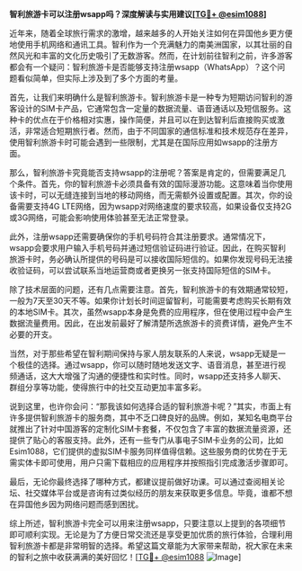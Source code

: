 **智利旅游卡可以注册wsapp吗？深度解读与实用建议[[TG💪+ @esim1088](https://t.me/s/esim1088)]**

近年来，随着全球旅行需求的激增，越来越多的人开始关注如何在异国他乡更方便地使用手机网络和通讯工具。智利作为一个充满魅力的南美洲国家，以其壮丽的自然风光和丰富的文化历史吸引了无数游客。然而，在计划前往智利之前，许多游客都会有一个疑问：智利旅游卡是否能够支持注册wsapp（WhatsApp）？这个问题看似简单，但实际上涉及到了多个方面的考量。

首先，让我们来明确什么是智利旅游卡。智利旅游卡是一种专为短期访问智利的游客设计的SIM卡产品，它通常包含一定量的数据流量、语音通话以及短信服务。这种卡的优点在于价格相对实惠，操作简便，并且可以在到达智利后直接购买或激活，非常适合短期旅行者。然而，由于不同国家的通信标准和技术规范存在差异，使用智利旅游卡时可能会遇到一些限制，尤其是在国际应用如wsapp的注册方面。

那么，智利旅游卡究竟能否支持wsapp的注册呢？答案是肯定的，但需要满足几个条件。首先，你的智利旅游卡必须具备有效的国际漫游功能。这意味着当你使用该卡时，可以无缝连接到当地的移动网络，而无需额外设置或配置。其次，你的设备需要支持4G LTE网络，因为wsapp对网络速度的要求较高，如果设备仅支持2G或3G网络，可能会影响使用体验甚至无法正常登录。

此外，注册wsapp还需要确保你的手机号码符合其注册要求。通常情况下，wsapp会要求用户输入手机号码并通过短信验证码进行验证。因此，在购买智利旅游卡时，务必确认所提供的号码是可以接收国际短信的。如果你发现号码无法接收验证码，可以尝试联系当地运营商或者更换另一张支持国际短信的SIM卡。

除了技术层面的问题，还有几点需要注意。首先，智利旅游卡的有效期通常较短，一般为7天至30天不等。如果你计划长时间逗留智利，可能需要考虑购买长期有效的本地SIM卡。其次，虽然wsapp本身是免费的应用程序，但在使用过程中会产生数据流量费用。因此，在出发前最好了解清楚所选旅游卡的资费详情，避免产生不必要的开支。

当然，对于那些希望在智利期间保持与家人朋友联系的人来说，wsapp无疑是一个极佳的选择。通过wsapp，你可以随时随地发送文字、语音消息，甚至进行视频通话，这大大增强了沟通的便捷性和实时性。同时，wsapp还支持多人聊天、群组分享等功能，使得旅行中的社交互动更加丰富多彩。

说到这里，也许你会问：“那我该如何选择合适的智利旅游卡呢？”其实，市面上有许多提供智利旅游卡的服务商，其中不乏口碑良好的品牌。例如，某知名电商平台就推出了针对中国游客的定制化SIM卡套餐，不仅包含了丰富的数据流量资源，还提供了贴心的客服支持。此外，还有一些专门从事电子SIM卡业务的公司，比如Esim1088，它们提供的虚拟SIM卡服务同样值得信赖。这些服务商的优势在于无需实体卡即可使用，用户只需下载相应的应用程序并按照指引完成激活步骤即可。

最后，无论你最终选择了哪种方式，都建议提前做好功课。可以通过查阅相关论坛、社交媒体平台或是咨询有过类似经历的朋友来获取更多信息。毕竟，谁都不想在异国他乡因为网络问题而感到困扰。

综上所述，智利旅游卡完全可以用来注册wsapp，只要注意以上提到的各项细节即可顺利实现。无论是为了方便日常交流还是享受更加优质的旅行体验，合理利用智利旅游卡都是非常明智的选择。希望这篇文章能为大家带来帮助，祝大家在未来的智利之旅中收获满满的美好回忆！[[TG💪+ @esim1088](https://t.me/s/esim1088) ![Image](https://i.postimg.cc/4NQfJmqS/Snipaste-2025-05-13-00-14-12.png)]